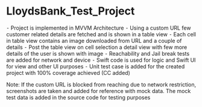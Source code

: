 # LloydsBank_Test_Project
⁃	Project is implemented in MVVM Architecture
⁃	Using a custom URL few customer related details are fetched and is shown in a table view
⁃	Each cell in table view contains an image downloaded from URL and a couple of details
⁃	Post the table view on cell selection a detail view with few more details of the user is shown with image
⁃	Reachability and Jail break tests are added for network and device
⁃	Swift code is used for logic and Swift UI for view and other UI purposes
⁃	Unit test case is added for the created project with 100% coverage achieved (CC added)

Note:  If the custom URL is blocked from reaching due to network restriction, screenshots are taken and added for reference with mock data. The mock test data is added in the source code for testing purposes
